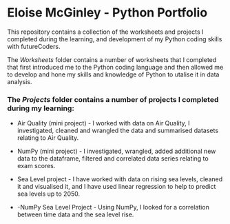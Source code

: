 # Eloise McGinley - Python Portfolio

This repository contains a collection of the worksheets and projects I completed during the learning, and development of my Python coding skills with futureCoders.

The *Worksheets* folder contains a number of worksheets that I completed that first introduced me to the Python coding language and then allowed me to develop and hone my skills and knowledge of Python to utalise it in data analysis.

### The *Projects* folder contains a number of projects I completed during my learning:
- Air Quality (mini project) - I worked with data on Air Quality, I investigated, cleaned and wrangled the data and summarised datasets relating to Air Quality.

- NumPy (mini project) - I investigated, wrangled, added additional new data to the dataframe, filtered and correlated data series relating to exam scores.

- Sea Level project - I have worked with data on rising sea levels, cleaned it and visualised it, and I have used linear regression to help to predict sea levels up to 2050.

- -NumPy Sea Level Project - Using NumPy, I looked for a correlation between time data and the sea level rise.

